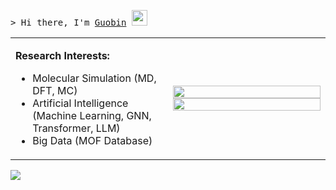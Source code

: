 <samp>&gt; Hi there, I'm [Guobin](https://sxm13.github.io/GuobinZhao.github.io/) <img src="https://media.giphy.com/media/hvRJCLFzcasrR4ia7z/giphy.gif" width="25"> </samp>
<table>
  <tr>
    <td width="50%">
      <p>
        <strong>Research Interests:</strong>
        <ul>
        <li>Molecular Simulation (MD, DFT, MC)</li>
        <li>Artificial Intelligence (Machine Learning, GNN, Transformer, LLM)</li>
        <li>Big Data (MOF Database)</li>
        </ul>
      </p>
    </td>
    <td width="50%">
      <img src="https://github-readme-stats.vercel.app/api?username=sxm13&show_icons=true&theme=radical" width="100%">
<!--       <img src="https://github-profile-summary-cards.vercel.app/api/cards/productive-time?username=sxm13&theme=maroongold" width="100%"> -->
<!--       <img src="https://github-readme-stats.vercel.app/api/top-langs/?username=sxm13&hide=java,html,css&theme=dracula" width="100%"> -->
      <img src="https://github-profile-summary-cards.vercel.app/api/cards/profile-details?username=sxm13&theme=maroongold" width="100%">
    </td>
  </tr>
</table>           
                                         
![](https://komarev.com/ghpvc/?username=sxm13)                                             
